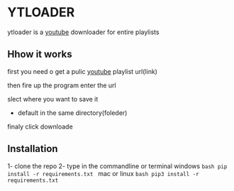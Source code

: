 # YTLOADER

ytloader is a [youtube](www.youtube.com) downloader for entire playlists 

## Hhow it works

first you need o get a pulic [youtube](www.youtube.com) playlist url(link)

then fire up the program enter the url

slect where you want to save it 
-	default in the same directory(foleder)

finaly click downloade

## Installation

1- clone the repo
2- type in the commandline or terminal 
    windows
    ```bash
        pip install -r requirements.txt
    ```
    mac or linux
    ```bash
        pip3 install -r requirements.txt
    ```

